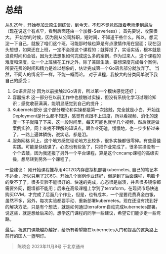 # 总结
从8.29号，开始参加云原生训练营，到今天，不知不觉竟然跟着老师走到最后（现在说这个有点早，看到后面还由一个加餐-Serverless）；
首先要说，收获很大。
开始学的时候，因为刚从公司辞职，短时间，不知道干些什么，所以，想沉淀一下自己，就报了咱们这个班，可能那时候也算是有点激情作用在里面；现在回头想想，如果还在上班，一定不会报这个课程的；就算报了，实话实话，根本就是浪费时间和金钱，因为无法想象如何完成这么多的案例，作为过来人，这个课程的难度和深度，让一个上班族在工作之外，除了兼顾生活，要想深度完成每个案例，所要花费的时间和精力是难以想象的，估计完成第一个Go语言部分就放弃了。
当然，不同人的情况不一样，不能一概而论。
对于课程，我按大的分类简单说下我自己的感受；
1. Go语言部分
    因为以前接触过Go语言，所以第一个模块感觉还好；
2. 容器技术
    这一部分在以前工作中也接触过实操，但没有系统化学习过理论知识；感觉收获满满，能明显感觉到自己的提升；
3. Kubernets部分
    这个部分理论和实操都是第一次接触，完全就是小白，开始连Deployment是什么都不知道，感觉有点跟不上进度，所以看视频、消化的速度一下子就降了下来，这一段时间里，每天可能也就学几个视频，然后就是做案例实验，网上查找不理解的知识点，跟作业死磕。慢慢地，也一步步挤过来了，一路上遍体鳞伤，说实话，都是泪。
4. 服务网格
    同上，这个地方感觉理论地方比较多，很多实操都很零碎。有些最佳实践。可能是快结课了，心态也有些急了，只把作业完成了，很多实操没有一个个去敲，因为我还报了另外一个平台课程，算是这个cncamp课程的高级实操，想尽转到另外一个课程了。

一些建议：
刚开始课程推荐用4C12G内存虚拟机部署kubernetes, 自己的笔记本不适合，所以只用了2C6G，开始几个案例作业还好，但是到了后面课程，电脑卡的受不了了，很多实验不能很好的、快速的完成，心态很是崩溃，并且很多镜像都需要外网，翻墙都不能用；后来在高级课程上学到了terraform，在现货市场快速购买CVM，才完成了后面几个作业，但是，也有成本，一个是要花费真金白银，虽然不多，另外，每次实验都要手动、重新部署kubernetes。现在还没有找到好的解决方法，只是有个想法，就是如何通过terraform自动完成kubernetes部署。说这些，就是想给后来的，想学这门课程的同学一些建议，希望它们能少走一些弯路。

最后，祝这门课能越办越好，给所有希望能在kubernetes入门和提高的这条路上前行的国人一盏明灯。

> 陈晓会 2023年11月8号 于北京通州